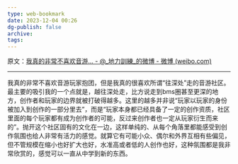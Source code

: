 ```yaml
---
type: web-bookmark
date: 2023-12-04 00:26
dg-publish: false
archive: 
tags:
---
```

原文：[我真的非常不喜欢音游... - @_地力訓練_的微博 - 微博 (weibo.com)](https://weibo.com/6501276213/JxQaAuYND?pagetype=fav)

---

我真的非常不喜欢音游玩家抱团，但是我真的很喜欢所谓“往深处”走的音游社区。最主要的吸引我的一个点就是，越往深处走，比方说走到bms圈甚至更深的地方，创作者和玩家的边界就被打破得越多。这里的越多并非说“玩家以玩家的身份被加入到创作的一部分里去”，而是“玩家本身都已经具备了一定的创作资质，社区里面的每个玩家都有成为创作者的可能，反过来创作者也一定从玩家衍生而来的”。抛开这个社区固有的文化在一边，这样单纯的、从每个角落里都能感受到创作氛围也给人非常有活力的感觉。就算它有可能小众、偶尔和外界互相有些偏见，但不管规模在缩小也好扩大也好，水准高或者低的人创作也好，这种氛围都是我非常欣赏的，感觉可以一直从中学到新的东西。